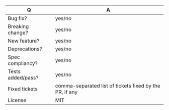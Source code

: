 <!--- 
Before making a PR please make sure to read our contributing guidelines 
https://github.com/babel/babel/blob/master/CONTRIBUTING.md
-->

| Q                 | A
| ----------------- | ---
| Bug fix?          | yes/no
| Breaking change?  | yes/no
| New feature?      | yes/no
| Deprecations?     | yes/no
| Spec compliancy?  | yes/no
| Tests added/pass? | yes/no
| Fixed tickets     | comma-separated list of tickets fixed by the PR, if any
| License           | MIT

<!-- Describe your changes below in as much detail as possible -->
